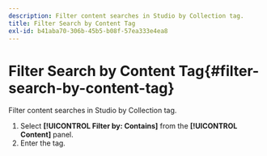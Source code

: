 ```yaml
---
description: Filter content searches in Studio by Collection tag.
title: Filter Search by Content Tag
exl-id: b41aba70-306b-45b5-b08f-57ea333e4ea8
---
```

# Filter Search by Content Tag{#filter-search-by-content-tag}

Filter content searches in Studio by Collection tag.

1. Select **[!UICONTROL Filter by: Contains]** from the **[!UICONTROL Content]** panel.
1. Enter the tag.
